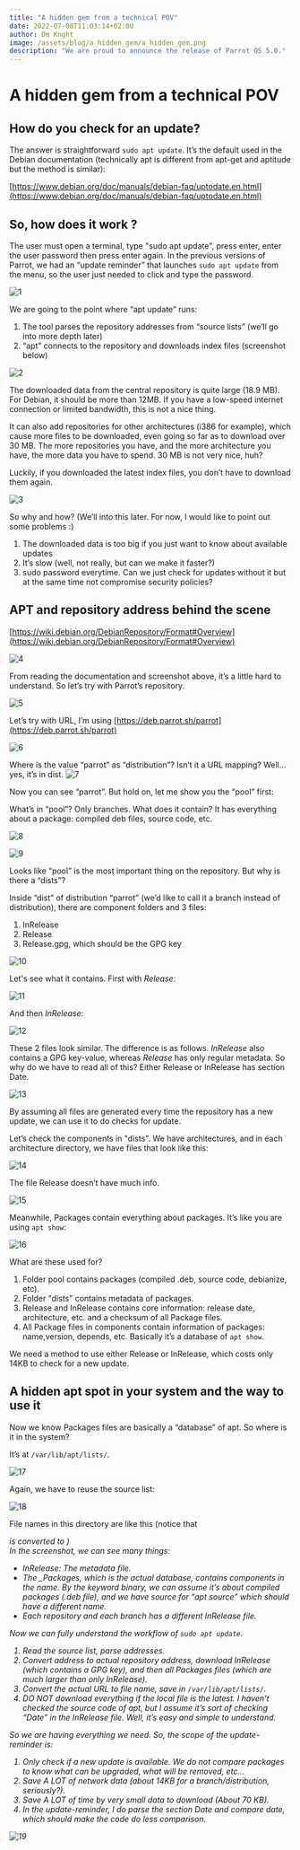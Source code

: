 ```yaml
---
title: "A hidden gem from a technical POV"
date: 2022-07-08T11:03:14+02:00
author: Dm Knght
image: /assets/blog/a_hidden_gem/a_hidden_gem.png
description: "We are proud to announce the release of Parrot OS 5.0."
---
```


# A hidden gem from a technical POV

## How do you check for an update?

The answer is straightforward `sudo apt update`. It’s the default used in the Debian documentation (technically apt is different from apt-get and aptitude but the method is similar):

[https://www.debian.org/doc/manuals/debian-faq/uptodate.en.html](https://www.debian.org/doc/manuals/debian-faq/uptodate.en.html)

## So, how does it work ?
The user must open a terminal, type "sudo apt update", press enter,  enter the user password then press enter again.
In the previous versions of Parrot, we had an “update reminder” that launches `sudo apt update` from the menu, so the user just needed to click and type the password.

![1](/assets/blog/a_hidden_gem/1.png)

We are going to the point where “apt update” runs:

1. The tool parses the repository addresses from “source lists” (we’ll go into more depth later)
2. “apt” connects to the repository and downloads index files (screenshot below)

![2](/assets/blog/a_hidden_gem/2.png)

The downloaded data from the central repository is quite large (18.9 MB). For Debian, it should be more than 12MB. If you have a low-speed internet connection or limited bandwidth, this is not a nice thing.

It can also add repositories for other architectures (i386 for example), which cause more files to be downloaded, even going so far as to download over 30 MB. The more repositories you have, and the more architecture you have, the more data you have to spend. 30 MB is not very nice, huh?

Luckily, if you downloaded the latest index files, you don’t have to download them again.

![3](/assets/blog/a_hidden_gem/3.png)

So why and how? (We’ll into this later. For now, I would like to point out some problems :)

1. The downloaded data is too big if you just want to know about available updates
2. It’s slow (well, not really, but can we make it faster?)
3. sudo password everytime. Can we just check for updates without it but at the same time not compromise security policies?

## APT and repository address behind the scene

[https://wiki.debian.org/DebianRepository/Format#Overview](https://wiki.debian.org/DebianRepository/Format#Overview)

![4](/assets/blog/a_hidden_gem/4.png)

From reading the documentation and screenshot above, it’s a little hard to understand. So let’s try with Parrot’s repository.

![5](/assets/blog/a_hidden_gem/5.png)

Let’s try with URL, I’m using [https://deb.parrot.sh/parrot](https://deb.parrot.sh/parrot)

![6](/assets/blog/a_hidden_gem/6.png)

Where is the value “parrot” as “distribution”? Isn’t it a URL mapping? Well… yes, it’s in dist.
![7](/assets/blog/a_hidden_gem/7.png)

Now you can see “parrot”. But hold on, let me show you the “pool” first:

What’s in “pool”? Only branches. What does it contain? It has everything about a package:
compiled deb files, source code, etc.

![8](/assets/blog/a_hidden_gem/8.png)

![9](/assets/blog/a_hidden_gem/9.png)

Looks like “pool” is the most important thing on the repository. But why is there a “dists”?

Inside “dist” of distribution “parrot” (we’d like to call it a branch instead of distribution), there are component folders and 3 files:

1. InRelease
2. Release
3. Release.gpg, which should be the GPG key

![10](/assets/blog/a_hidden_gem/10.png)

Let's see what it contains. First with *Release*:

![11](/assets/blog/a_hidden_gem/11.png)

And then *InRelease*:

![12](/assets/blog/a_hidden_gem/12.png)

These 2 files look similar. The difference is as follows. *InRelease* also contains a GPG key-value, whereas *Release* has only regular metadata. So why do we have to read all of this? Either Release or InRelease has section Date.

![13](/assets/blog/a_hidden_gem/13.png)

By assuming all files are generated every time the repository has a new update, we can use it to do checks for update.

Let’s check the components in "dists". We have architectures, and in each architecture directory, we have files that look like this:

![14](/assets/blog/a_hidden_gem/14.png)

The file Release doesn’t have much info.

![15](/assets/blog/a_hidden_gem/15.png)

Meanwhile, Packages contain everything about packages. It’s like you are using `apt show`:

![16](/assets/blog/a_hidden_gem/16.png)

What are these used for?

1. Folder pool contains packages (compiled .deb, source code, debianize, etc).
2. Folder "dists" contains metadata of packages.
3. Release and InRelease contains core information: release date, architecture, etc. and a checksum of all Package files.
4. All Package files in components contain information of packages: name,version, depends, etc. Basically it’s a database of `apt show`.

We need a method to use either Release or InRelease, which costs only 14KB to check for a new update.

## A hidden apt spot in your system and the way to use it

Now we know Packages files are basically a “database” of apt. So where is it in the system?

It’s at `/var/lib/apt/lists/`.

![17](/assets/blog/a_hidden_gem/17.png)

Again, we have to reuse the source list:

![18](/assets/blog/a_hidden_gem/18.png)

File names in this directory are like this (notice that <address> is converted to <domain>_<path>)<address>_<dists>_<distribution>_
In the screenshot, we can see many things:

- InRelease: The metadata file.
- The _Packages, which is the actual database, contains components in the name. By the keyword binary, we can assume it’s about compiled packages (.deb file), and we have source for “apt source” which should have a different name.
- Each repository and each branch has a different InRelease file.

Now we can fully understand the workflow of `sudo apt update`.

1. Read the source list, parse addresses.
2. Convert address to actual repository address, download InRelease (which contains a GPG key), and then all Packages files (which are much larger than only InRelease).
3. Convert the actual URL to file name, save in `/var/lib/apt/lists/`.
4. DO NOT download everything if the local file is the latest. I haven’t checked the source code of apt, but I assume it’s sort of checking “Date” in the InRelease file. Well, it’s easy and simple to understand.

So we are having everything we need. So, the scope of the update-reminder is:

1. Only check if a new update is available. We do not compare packages to know what can be upgraded, what will be removed, etc…
2. Save A LOT of network data (about 14KB for a branch/distribution, seriously?).
3. Save A LOT of time by very small data to download (About 70 KB).
4. In the update-reminder, I do parse the section Date and compare date, which should make the code do less comparison.

![19](/assets/blog/a_hidden_gem/19.png)
